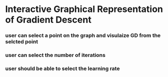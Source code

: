 # Interactive Graphical Representation of Gradient Descent 

### user can select a point on the graph and visulaize GD from the selcted point

### user can select the number of iterations

### user should be able to select the learning rate 

